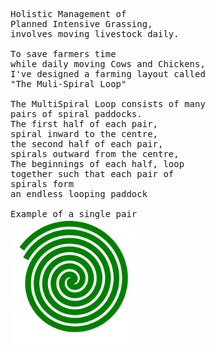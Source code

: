 <pre>
Holistic Management of
Planned Intensive Grassing,
involves moving livestock daily.

To save farmers time 
while daily moving Cows and Chickens,
I've designed a farming layout called
"The Muli-Spiral Loop"

The MultiSpiral Loop consists of many
pairs of spiral paddocks.
The first half of each pair,
spiral inward to the centre,
the second half of each pair,
spirals outward from the centre,
The beginnings of each half, loop
together such that each pair of
spirals form
an endless looping paddock

Example of a single pair
<img width="200" src="./doubleSpiralLoopB.svg">

</pre>
